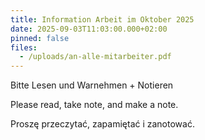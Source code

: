 ```yaml
---
title: Information Arbeit im Oktober 2025
date: 2025-09-03T11:03:00.000+02:00
pinned: false
files:
  - /uploads/an-alle-mitarbeiter.pdf
---
```

Bitte Lesen und Warnehmen + Notieren

Please read, take note, and make a note.

Proszę przeczytać, zapamiętać i zanotować.
